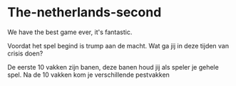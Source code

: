 # The-netherlands-second
We have the best game ever, it's fantastic.

Voordat het spel begind is trump aan de macht.
Wat ga jij in deze tijden van crisis doen?

De eerste 10 vakken zijn banen, deze banen houd jij als speler je gehele spel. Na de 10 vakken
kom je verschillende pestvakken
